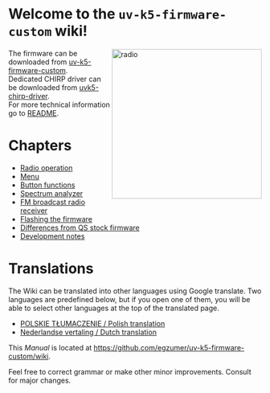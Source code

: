 # Welcome to the `uv-k5-firmware-custom` wiki!

<img src="https://github.com/egzumer/uv-k5-firmware-custom/assets/14902414/7546146a-5531-4f2b-950e-a7fd8f15ef0f" width=298 alt="radio"  align="right"/>

The firmware can be downloaded from [uv-k5-firmware-custom](https://github.com/egzumer/uv-k5-firmware-custom/releases).<br>
Dedicated CHIRP driver can be downloaded from [uvk5-chirp-driver](https://github.com/egzumer/uvk5-chirp-driver/releases).<br>
For more technical information go to [README](https://github.com/egzumer/uv-k5-firmware-custom/blob/main/README.md).

# Chapters

* [Radio operation](./Radio-operation)
* [Menu](./Menu)
* [Button functions](./Button-functions)
* [Spectrum analyzer](./Spectrum-analyzer)
* [FM broadcast radio receiver](./FM-broadcast-radio-receiver)
* [Flashing the firmware](./Flashing-the-firmware)
* [Differences from QS stock firmware](./Differences-from-QS-stock-firmware)
* [Development notes](./Development-notes)


# Translations

The Wiki can be translated into other languages using Google translate. Two languages are predefined below, but if you open one of them, you will be able to select other languages at the top of the translated page.

* [POLSKIE TŁUMACZENIE / Polish translation](https://github-com.translate.goog/egzumer/uv-k5-firmware-custom/wiki?_x_tr_sl=en&_x_tr_tl=pl&_x_tr_hl=pl&_x_tr_pto=wapp)
* [Nederlandse vertaling / Dutch translation](https://github-com.translate.goog/egzumer/uv-k5-firmware-custom/wiki?_x_tr_sl=en&_x_tr_tl=nl&_x_tr_hl=nl&_x_tr_pto=wapp)

This _Manual_ is located at https://github.com/egzumer/uv-k5-firmware-custom/wiki.

Feel free to correct grammar or make other minor improvements. Consult for major changes.